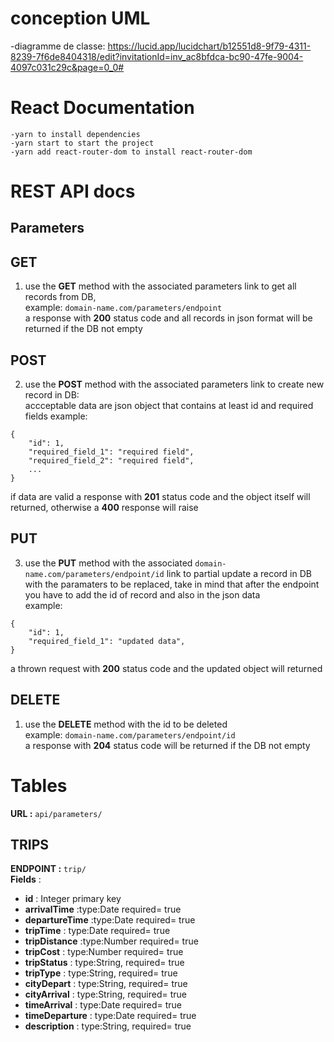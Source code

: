 
# conception UML 
 -diagramme de classe: https://lucid.app/lucidchart/b12551d8-9f79-4311-8239-7f6de8404318/edit?invitationId=inv_ac8bfdca-bc90-47fe-9004-4097c031c29c&page=0_0#

 # React Documentation
    -yarn to install dependencies
    -yarn start to start the project
    -yarn add react-router-dom to install react-router-dom

  # REST API docs

## Parameters

## GET
1. use the **GET** method with the associated parameters link to get all records from DB,   
example: `domain-name.com/parameters/endpoint`   
a response with **200** status code and all records in json format will be returned if the DB not empty

## POST  
2. use the **POST** method with the associated parameters link to create new record in DB:   
accceptable data are json object that contains at least id and required fields example:    
```
{
    "id": 1,
    "required_field_1": "required field",
    "required_field_2": "required field",  
    ...
}
```   
if data are valid a response with **201** status code and the object itself will returned, otherwise a **400** response will raise 

## PUT  
3. use the **PUT** method with the associated `domain-name.com/parameters/endpoint/id`  link to partial update a record in DB with the paramaters to be replaced, take in mind that after the endpoint you have to add the id of record and also in the json data  
example:   
```
{
    "id": 1,
    "required_field_1": "updated data", 
}
```
a thrown request with **200** status code and the updated object will returned   

## DELETE
1. use the **DELETE** method with the id to be deleted   
example: `domain-name.com/parameters/endpoint/id`   
a response with **204** status code will be returned if the DB not empty



# Tables
**URL :** `api/parameters/ `
## TRIPS
**ENDPOINT :** `trip/ `  
**Fields** :  
- **id** : Integer primary key
- **arrivalTime** :type:Date  required= true
- **departureTime** :type:Date  required= true 
- **tripTime** : type:Date required= true 
- **tripDistance** :type:Number required= true 
- **tripCost** : type:Number required= true 
- **tripStatus** : type:String, required= true 
- **tripType** : type:String, required= true 
- **cityDepart** : type:String, required= true 
- **cityArrival** : type:String, required= true 
- **timeArrival** : type:Date required= true 
- **timeDeparture** : type:Date required= true 
- **description** : type:String, required= true 
